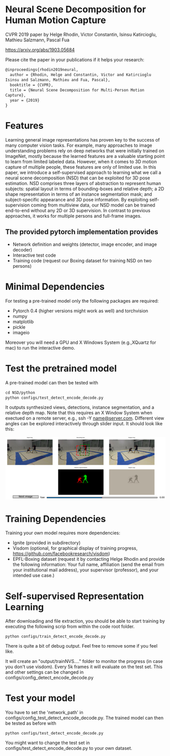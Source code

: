 Neural Scene Decomposition for Human Motion Capture
===================

CVPR 2019 paper by Helge Rhodin, Victor Constantin, Isinsu Katircioglu, Mathieu Salzmann, Pascal Fua

https://arxiv.org/abs/1903.05684

Please cite the paper in your publications if it helps your research:

    @inproceedings{rhodin2019neural,
      author = {Rhodin, Helge and Constantin, Victor and Katircioglu Isinsu and Salzmann, Mathieu and Fua, Pascal},
      booktitle = {CVPR},
      title = {Neural Scene Decomposition for Multi-Person Motion Capture},
      year = {2019}
    }
    
Features
===================

Learning general image representations has proven key to the success of many computer vision tasks. For example, many approaches to image understanding problems rely on deep networks that were initially trained on ImageNet, mostly because the learned features are a valuable starting point to learn from limited labeled data. However, when it comes to 3D motion capture of multiple people, these features are only of limited use. 
In this paper, we introduce a self-supervised approach to learning what we call a neural scene decomposition (NSD) that can be exploited for 3D pose estimation. NSD comprises three layers of abstraction to represent human subjects: spatial layout in terms of bounding-boxes and relative depth; a 2D shape representation in terms of an instance segmentation mask; and subject-specific appearance and 3D pose information. By exploiting self-supervision coming from multiview data, our NSD model can be trained end-to-end without any 2D or 3D supervision. In contrast to previous approaches, it works for multiple persons and full-frame images. 

The provided pytorch implementation provides
-------------------

* Network definition and weights (detector, image encoder, and image decoder)
* Interactive test code
* Training code (request our Boxing dataset for training NSD on two persons)

Minimal Dependencies
===================

For testing a pre-trained model only the following packages are required:
* Pytorch 0.4 (higher versions might work as well) and torchvision
* numpy
* matplotlib
* pickle
* imageio

Moreover you will need a GPU and X Windows System (e.g.,XQuartz for mac) to run the interactive demo.

Test the pretrained model
=======================

A pre-trained model can then be tested with 
```
cd NSD/python
python configs/test_detect_encode_decode.py
```

It outputs synthesized views, detections, instance segmentation, and a relative depth map. Note that this requires an X Window System when exectued on a remote server, e.g., ssh -Y name@server.com. Different view angles can be explored interactively through slider input. It should look like this:

![NSD viewer image](./examples/example.png "NSD viewer")

Training Dependencies
======================

Training your own model requires more dependencies:
* Ignite (provided in subdirectory)
* Visdom (optional, for graphical display of training progress, https://github.com/facebookresearch/visdom)
* EPFL-Boxing dataset (request it by contacting Helge Rhodin and provide the following information: Your full name, affiliation (send the email from your institutional mail address), your supervisor (professor), and your intended use case.)

Self-supervised Representation Learning 
=======================================

After downloading and file extraction, you should be able to start training by executing the following scrip from within the code root folder.
```
python configs/train_detect_encode_decode.py
```
There is quite a bit of debug output. Feel free to remove some if you feel like.

It will create an "output/trainNVS...." folder to monitor the progress (in case you don't use visdom).
Every 5k frames it will evaluate on the test set. This and other settings can be changed in configs/config_detect_encode_decode.py

Test your model
=======================

You have to set the 'network_path' in configs/config_test_detect_encode_decode.py.
The trained model can then be tested as before with 
```
python configs/test_detect_encode_decode.py
```
You might want to change the test set in configs/test_detect_encode_decode.py to your own dataset.
